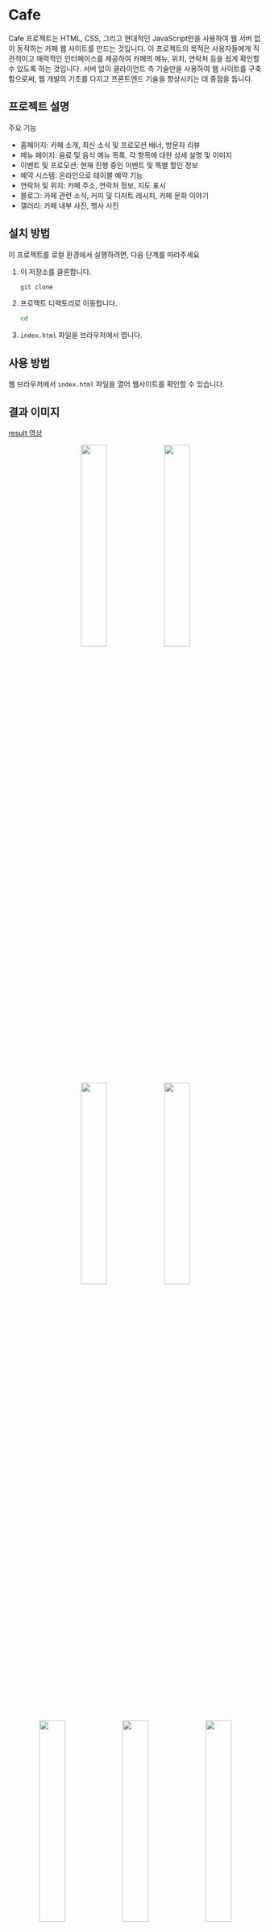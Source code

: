 # Cafe

Cafe 프로젝트는 HTML, CSS, 그리고 현대적인 JavaScript만을 사용하여 웹 서버 없이 동작하는 카페 웹 사이트를 만드는 것입니다. 이 프로젝트의 목적은 사용자들에게 직관적이고 매력적인 인터페이스를 제공하여 카페의 메뉴, 위치, 연락처 등을 쉽게 확인할 수 있도록 하는 것입니다. 서버 없이 클라이언트 측 기술만을 사용하여 웹 사이트를 구축함으로써, 웹 개발의 기초를 다지고 프론트엔드 기술을 향상시키는 데 중점을 둡니다.

## 프로젝트 설명

주요 기능
- 홈페이지: 카페 소개, 최신 소식 및 프로모션 배너, 방문자 리뷰
- 메뉴 페이지: 음료 및 음식 메뉴 목록, 각 항목에 대한 상세 설명 및 이미지
- 이벤트 및 프로모션: 현재 진행 중인 이벤트 및 특별 할인 정보
- 예약 시스템: 온라인으로 테이블 예약 기능
- 연락처 및 위치: 카페 주소, 연락처 정보, 지도 표시
- 블로그: 카페 관련 소식, 커피 및 디저트 레시피, 카페 문화 이야기
- 갤러리: 카페 내부 사진, 행사 사진

## 설치 방법

이 프로젝트를 로컬 환경에서 실행하려면, 다음 단계를 따라주세요

1. 이 저장소를 클론합니다.
   ```bash
   git clone 
   ```
2. 프로젝트 디렉토리로 이동합니다.
   ```bash
   cd 
   ```
3. `index.html` 파일을 브라우저에서 엽니다.


## 사용 방법
웹 브라우저에서 `index.html` 파일을 열어 웹사이트를 확인할 수 있습니다.


## 결과 이미지

[result 영상](https://www.youtube.com/watch?v=XpIdt-sExeI)

<p align="center"> 
   <img src="./result/result_home.png" align="center" width="32%">
   <img src="./result/result_menu.png" align="center" width="32%">
</p>

<p align="center"> 
   <img src="./result/result_event.png" align="center" width="32%">
   <img src="./result/result_reservation.png" align="center" width="32%">
</p>
<p align="center"> 

   <img src="./result/result_contact.png" align="center" width="32%">
   <img src="./result/result_blog.png" align="center" width="32%">
   <img src="./result/result_gallery.png" align="center" width="32%">
</p>


## 사용 기술
- HTML
- CSS
- Modern JavaScript (ES6+)


## 프로젝트 구조

```plaintext
Cafe/
│
├── index.html          # 홈페이지
├── menu.html           # 메뉴 페이지
├── events.html         # 이벤트 및 프로모션 페이지
├── reservation.html    # 예약 시스템 페이지
├── contact.html        # 연락처 및 위치 페이지
├── blog.html           # 블로그 페이지
├── gallery.html        # 갤러리 페이지
│
├── css/
│   ├── style.css       # 공통 스타일
│   ├── home.css        # 홈페이지 스타일
│   ├── menu.css        # 메뉴 페이지 스타일
│   ├── events.css      # 이벤트 페이지 스타일
│   ├── reservation.css # 예약 시스템 스타일
│   ├── contact.css     # 연락처 페이지 스타일
│   ├── blog.css        # 블로그 페이지 스타일
│   └── gallery.css     # 갤러리 페이지 스타일
│
└── js/
    ├── main.js         # 공통 스크립트
    ├── home.js         # 홈페이지 스크립트
    ├── menu.js         # 메뉴 페이지 스크립트
    ├── events.js       # 이벤트 페이지 스크립트
    ├── reservation.js  # 예약 시스템 스크립트
    ├── contact.js      # 연락처 페이지 스크립트
    ├── blog.js         # 블로그 페이지 스크립트
    └── gallery.js      # 갤러리 페이지 스크립트
```

### 설명

- **index.html:** 홈페이지, 카페 소개, 최신 소식 및 프로모션 배너, 방문자 리뷰를 포함합니다.
- **menu.html:** 카페의 음료 및 음식 메뉴 목록, 각 항목에 대한 상세 설명 및 이미지를 포함합니다.
- **events.html:** 현재 진행 중인 이벤트 및 특별 할인 정보를 제공합니다.
- **reservation.html:** 온라인 테이블 예약 기능을 포함합니다.
- **contact.html:** 카페의 주소, 연락처 정보, 지도 표시 기능을 제공합니다.
- **blog.html:** 카페 관련 소식, 커피 및 디저트 레시피, 카페 문화 이야기를 포함합니다.
- **gallery.html:** 카페 내부 사진 및 행사 사진을 포함합니다.

- **css/:** 스타일 시트 디렉토리로, 각 페이지의 스타일 시트를 포함합니다.
  - **style.css:** 공통 스타일 시트입니다.
  - **home.css, menu.css, events.css, reservation.css, contact.css, blog.css, gallery.css:** 각 페이지별 스타일 시트입니다.

- **js/:** 스크립트 디렉토리로, 각 페이지의 JavaScript 파일을 포함합니다.
  - **main.js:** 공통 스크립트 파일입니다.
  - **home.js, menu.js, events.js, reservation.js, contact.js, blog.js, gallery.js:** 각 페이지별 스크립트 파일입니다.



## 규칙

#### 코딩 컨벤션

1. **파일 및 디렉토리 구조**
   - 파일명은 소문자와 하이픈(-)을 사용합니다. 예: `index.html`, `style.css`, `script.js`
   - 디렉토리명은 소문자와 하이픈(-)을 사용합니다.

2. **HTML**
   - 들여쓰기는 2칸을 사용합니다.
   - 속성명은 소문자를 사용하며, 값은 큰따옴표("")로 감쌉니다.
   - 자주 사용되는 HTML 구조를 주석으로 표시합니다.

3. **CSS**
   - 들여쓰기는 2칸을 사용합니다.
   - 클래스명은 소문자와 하이픈(-)을 사용합니다. 예: `.todo-item`, `.completed`
   - CSS 속성은 알파벳 순으로 정렬합니다.

4. **JavaScript**
   - 들여쓰기는 2칸을 사용합니다.
   - 변수명은 카멜케이스(camelCase)를 사용합니다. 예: `todoItem`, `completedTasks`
   - 함수명은 동사로 시작하며, 카멜케이스를 사용합니다. 예: `addTodoItem()`, `deleteTodoItem()`
   - 한 줄의 길이는 80자를 넘지 않도록 합니다.
   - ES6+ 문법을 사용합니다. 예: `const`, `let`, 화살표 함수 등

5. **주석**
   - 중요한 코드 블록에는 주석을 추가하여 설명합니다.
   - 주석은 코드 위에 추가하며, 여러 줄 주석을 사용합니다.

```javascript
/**
 * 할 일 목록에 새로운 할 일을 추가하는 함수
 * @param {string} todoText - 추가할 할 일 텍스트
 */
function addTodoItem(todoText) {
  // 할 일 추가 로직
}
```

#### git commit message 규칙

1. **커밋 메시지 구조**
- 제목: 50자 이내로 간결하게 작성
- 본문: 선택 사항, 변경 사항에 대한 자세한 설명
- 꼬리말: 이슈 트래킹 번호 (선택 사항)

2. **타입**
- `feat`: 새로운 기능 추가
- `fix`: 버그 수정
- `docs`: 문서 수정
- `style`: 코드 포맷팅, 세미콜론 누락 등 코드 변경이 없는 경우
- `refactor`: 코드 리팩토링 (기능 변경 없이 코드 구조 개선)
- `test`: 테스트 추가, 테스트 리팩토링
- `chore`: 빌드 업무, 패키지 매니저 설정 등

3. **예시**

```
feat(homepage): add hero section

Added hero section with background image and call-to-action button.
The section is responsive and adjusts to various screen sizes.

Resolves: #123
```


#### 규칙 설정
- 모든 기능 추가는 새로운 브랜치에서 작업합니다.
- 커밋 메시지는 명확하고 간결하게 작성합니다.
- 주요 변경 사항마다 PR(pull request)를 생성하고, 코드 리뷰를 받습니다.


## 기여 방법

1. 이 저장소를 포크합니다.
2. 새로운 브랜치를 생성합니다.
   ```bash
   git checkout -b feature/새로운기능
   ```
3. 변경 사항을 커밋합니다.
   ```bash
   git commit -m 'Add 새로운 기능'
   ```
4. 브랜치에 푸시합니다.
   ```bash
   git push origin feature/새로운기능
   ```
5. 풀 리퀘스트를 생성합니다.


## 라이센스

이 프로젝트는 MIT 라이센스를 따릅니다. 자세한 내용은 `[LICENSE](./LICENSE)` 파일을 참고하세요.

